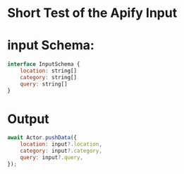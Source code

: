 # Short Test of the Apify Input

# input Schema:
```js
interface InputSchema {
    location: string[]
    category: string[]
    query: string[]
}
```

# Output

```js
await Actor.pushData({
    location: input?.location,
    category: input?.category,
    query: input?.query,
});
```



